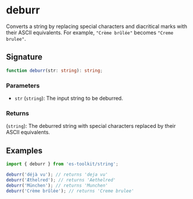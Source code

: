 # deburr

Converts a string by replacing special characters and diacritical marks with their ASCII equivalents. For example, `"Crème brûlée"` becomes `"Creme brulee"`.

## Signature

```typescript
function deburr(str: string): string;
```

### Parameters

- `str` (`string`): The input string to be deburred.

### Returns

(`string`): The deburred string with special characters replaced by their ASCII equivalents.

## Examples

```typescript
import { deburr } from 'es-toolkit/string';

deburr('déjà vu'); // returns 'deja vu'
deburr('Æthelred'); // returns 'Aethelred'
deburr('München'); // returns 'Munchen'
deburr('Crème brûlée'); // returns 'Creme brulee'
```
